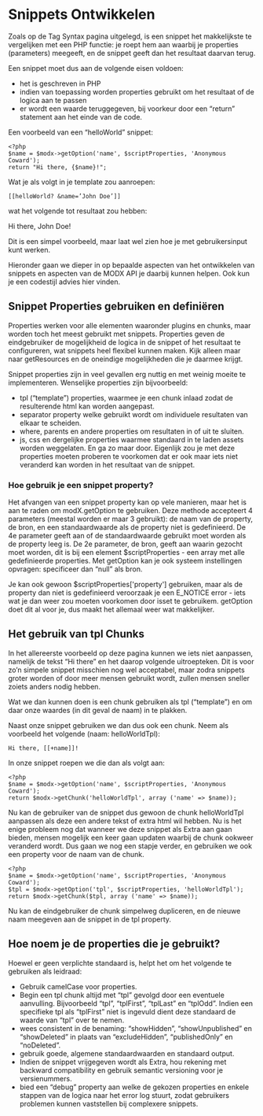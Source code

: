 # Snippets Ontwikkelen

Zoals op de Tag Syntax pagina uitgelegd, is een snippet het makkelijkste te vergelijken met een PHP functie: je roept hem aan waarbij je properties (parameters) meegeeft, en de snippet geeft dan het resultaat daarvan terug.

Een snippet moet dus aan de volgende eisen voldoen:
- het is geschreven in PHP
- indien van toepassing worden properties gebruikt om het resultaat of de logica aan te passen
- er wordt een waarde teruggegeven, bij voorkeur door een “return” statement aan het einde van de code.

Een voorbeeld van een “helloWorld” snippet:


    <?php
    $name = $modx->getOption('name', $scriptProperties, 'Anonymous Coward');
    return "Hi there, {$name}!";

Wat je als volgt in je template zou aanroepen:

    [[helloWorld? &name=’John Doe’]]

wat het volgende tot resultaat zou hebben:

Hi there, John Doe!

Dit is een simpel voorbeeld, maar laat wel zien hoe je met gebruikersinput kunt werken.

Hieronder gaan we dieper in op bepaalde aspecten van het ontwikkelen van snippets en aspecten van de MODX API je daarbij kunnen helpen. Ook kun je een codestijl advies hier vinden.

## Snippet Properties gebruiken en definiëren
Properties werken voor alle elementen waaronder plugins en chunks, maar worden toch het meest gebruikt met snippets. Properties geven de eindgebruiker de mogelijkheid de logica in de snippet of het resultaat te configureren, wat snippets heel flexibel kunnen maken. Kijk alleen maar naar getResources en de oneindige mogelijkheden die je daarmee krijgt. 

Snippet properties zijn in veel gevallen erg nuttig en met weinig moeite te implementeren. Wenselijke properties zijn bijvoorbeeld: 
- tpl (“template”) properties, waarmee je een chunk inlaad zodat de resulterende html kan worden aangepast.
- separator property welke gebruikt wordt om individuele resultaten van elkaar te scheiden. 
- where, parents en andere properties om resultaten in of uit te sluiten. 
- js, css en dergelijke properties waarmee standaard in te laden assets worden weggelaten.
En ga zo maar door. Eigenlijk zou je met deze properties moeten proberen te voorkomen dat er ook maar iets niet veranderd kan worden in het resultaat van de snippet.

### Hoe gebruik je een snippet property?
Het afvangen van een snippet property kan op vele manieren, maar het is aan te raden om modX.getOption te gebruiken. Deze methode accepteert 4 parameters (meestal worden er maar 3 gebruikt): de naam van de property, de bron, en een standaardwaarde als de property niet is gedefinieerd. De 4e parameter geeft aan of de standaardwaarde gebruikt moet worden als de property leeg is. De 2e parameter, de bron, geeft aan waarin gezocht moet worden, dit is bij een element $scriptProperties - een array met alle gedefinieerde properties. Met getOption kan je ook systeem instellingen opvragen: specificeer dan “null” als bron.

Je kan ook gewoon $scriptProperties['property'] gebruiken, maar als de property dan niet is gedefinieerd veroorzaak je een E_NOTICE error - iets wat je dan weer zou moeten voorkomen door isset te gebruikem. getOption doet dit al voor je, dus maakt het allemaal weer wat makkelijker.

## Het gebruik van tpl Chunks
In het allereerste voorbeeld op deze pagina kunnen we iets niet aanpassen, namelijk de tekst “Hi there” en het daarop volgende uitroepteken. Dit is voor zo’n simpele snippet misschien nog wel acceptabel, maar zodra snippets groter worden of door meer mensen gebruikt wordt, zullen mensen sneller zoiets anders nodig hebben.

Wat we dan kunnen doen is een chunk gebruiken als tpl (“template”) en om daar onze waardes (in dit geval de naam) in te plakken.

Naast onze snippet gebruiken we dan dus ook een chunk. Neem als voorbeeld het volgende (naam: helloWorldTpl):

    Hi there, [[+name]]!

In onze snippet roepen we die dan als volgt aan:

    <?php
    $name = $modx->getOption('name', $scriptProperties, 'Anonymous Coward');
    return $modx->getChunk('helloWorldTpl', array ('name' => $name));

Nu kan de gebruiker van de snippet dus gewoon de chunk helloWorldTpl aanpassen als deze een andere tekst of extra html wil hebben. Nu is het enige probleem nog dat wanneer we deze snippet als Extra aan gaan bieden, mensen mogelijk een keer gaan updaten waarbij de chunk ookweer veranderd wordt. Dus gaan we nog een stapje verder, en gebruiken we ook een property voor de naam van de chunk.

    <?php
    $name = $modx->getOption('name', $scriptProperties, 'Anonymous Coward');
    $tpl = $modx->getOption('tpl', $scriptProperties, 'helloWorldTpl');
    return $modx->getChunk($tpl, array ('name' => $name));

Nu kan de eindgebruiker de chunk simpelweg dupliceren, en de nieuwe naam meegeven aan de snippet in de tpl property.

## Hoe noem je de properties die je gebruikt?
Hoewel er geen verplichte standaard is, helpt het om het volgende te gebruiken als leidraad:

- Gebruik camelCase voor properties.
- Begin een tpl chunk altijd met “tpl” gevolgd door een eventuele aanvulling. Bijvoorbeeld “tpl”, “tplFirst”, “tplLast” en “tplOdd”. Indien een specifieke tpl als “tplFirst” niet is ingevuld dient deze standaard de waarde van “tpl” over te nemen.
- wees consistent in de benaming: “showHidden”, “showUnpublished” en “showDeleted” in plaats van “excludeHidden”, “publishedOnly” en “noDeleted”. 
- gebruik goede, algemene standaardwaarden en standaard output. 
- Indien de snippet vrijgegeven wordt als Extra, hou rekening met backward compatibility en gebruik semantic versioning voor je versienummers.
- bied een “debug” property aan welke de gekozen properties en enkele stappen van de logica naar het error log stuurt, zodat gebruikers problemen kunnen vaststellen bij complexere snippets. 